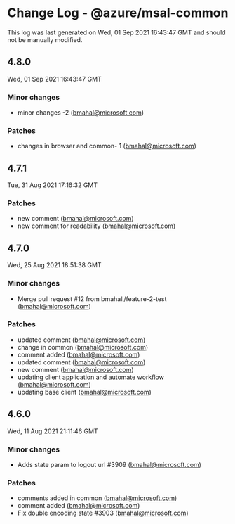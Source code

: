 # Change Log - @azure/msal-common

This log was last generated on Wed, 01 Sep 2021 16:43:47 GMT and should not be manually modified.

<!-- Start content -->

## 4.8.0

Wed, 01 Sep 2021 16:43:47 GMT

### Minor changes

- minor changes -2 (bmahal@microsoft.com)

### Patches

- changes in browser and common- 1 (bmahal@microsoft.com)

## 4.7.1

Tue, 31 Aug 2021 17:16:32 GMT

### Patches

- new comment   (bmahal@microsoft.com)
- new comment for readability  (bmahal@microsoft.com)

## 4.7.0

Wed, 25 Aug 2021 18:51:38 GMT

### Minor changes

- Merge pull request #12 from bmahall/feature-2-test (bmahal@microsoft.com)

### Patches

- updated comment (bmahal@microsoft.com)
- change in common (bmahal@microsoft.com)
- comment added (bmahal@microsoft.com)
- updated comment (bmahal@microsoft.com)
- new comment    (bmahal@microsoft.com)
- updating client application and automate workflow (bmahal@microsoft.com)
- updating base client (bmahal@microsoft.com)

## 4.6.0

Wed, 11 Aug 2021 21:11:46 GMT

### Minor changes

- Adds state param to logout url #3909 (bmahal@microsoft.com)

### Patches

- comments added in common (bmahal@microsoft.com)
- comment added (bmahal@microsoft.com)
- Fix double encoding state #3903 (bmahal@microsoft.com)
